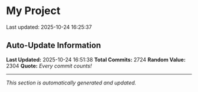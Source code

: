 # My Project


Last updated: 2025-10-24 16:25:37











































































































































































































































































































































































































































































































































































































































































































































































































































































































































































































































































































































































































































































































































































































































































































































































































































































































































































































































































































































































































































































































































































































































































































































































































































































































































































































































































































































































































































































































































































































































































































































































































































## Auto-Update Information

**Last Updated:** 2025-10-24 16:51:38
**Total Commits:** 2724
**Random Value:** 2304
**Quote:** _Every commit counts!_

---
_This section is automatically generated and updated._